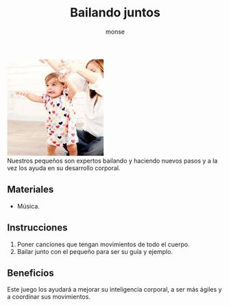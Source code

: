 ﻿---
layout: post
title:  "Bailando juntos"
tags: [corporal]
categories: [bebes, actividad]
author: monse
image: /assets/posts/2020-07-14-bailando-juntos.jpeg
hidden: true
---
![Actividad de baile](/assets/posts/2020-07-14-bailando-juntos.jpeg)<br/>
Nuestros pequeños son expertos bailando y haciendo nuevos pasos y a la vez los ayuda en su desarrollo corporal. 

## Materiales 
- Música.

## Instrucciones
1. Poner canciones que tengan movimientos de todo el cuerpo.
2. Bailar junto con el pequeño para ser su guía y ejemplo. 

## Beneficios
Este juego los ayudará a mejorar su inteligencia corporal, a ser más ágiles y a coordinar sus movimientos.